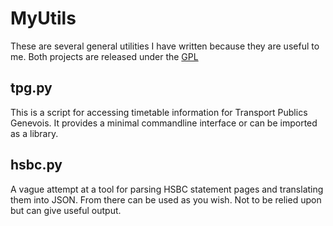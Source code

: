MyUtils
===================

These are several general utilities I have written because they are useful to
me. Both projects are released under the
[GPL](http://www.gnu.org/licenses/gpl.html)

tpg.py
-------------------

This is a script for accessing timetable information for Transport Publics
Genevois. It provides a minimal commandline interface or can be imported as a
library.

hsbc.py
-------------------

A vague attempt at a tool for parsing HSBC statement pages and translating them
into JSON. From there can be used as you wish. Not to be relied upon but can
give useful output.

